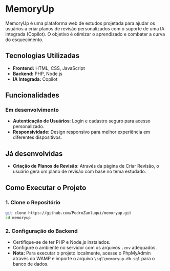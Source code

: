 # MemoryUp

MemoryUp é uma plataforma web de estudos projetada para ajudar os usuários a criar planos de revisão personalizados com o suporte de uma IA integrada (Copilot). O objetivo é otimizar o aprendizado e combater a curva do esquecimento.

## Tecnologias Utilizadas

- **Frontend:** HTML, CSS, JavaScript
- **Backend:** PHP, Node.js
- **IA Integrada:** Copilot

## Funcionalidades
### Em desenvolvimento

- **Autenticação de Usuários**: Login e cadastro seguro para acesso personalizado.
- **Responsividade**: Design responsivo para melhor experiência em diferentes dispositivos.

## Já desenvolvidas
- **Criação de Planos de Revisão**: Através da página de Criar Revisão, o usuário gera um plano de revisão com base no tema estudado.

## Como Executar o Projeto

### 1. Clone o Repositório

```bash
git clone https://github.com/PedroZanluqui/memoryup.git
cd memoryup
```

### 2. Configuração do Backend

- Certifique-se de ter PHP e Node.js instalados.
- Configure o ambiente no servidor com os arquivos `.env` adequados.
- **Nota:** Para executar o projeto localmente, acesse o PhpMyAdmin através do WAMP e importe o arquivo ```\sql\memoryup-db.sql``` para o banco de dados.